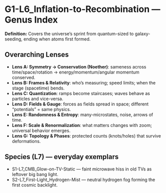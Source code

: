 # G1-L6_Inflation-to-Recombination — Genus Index
**Definition:** Covers the universe’s sprint from quantum-sized to galaxy-seeding, ending when atoms first formed.
## Overarching Lenses

- **Lens A: Symmetry -> Conservation (Noether)**: sameness across time/space/rotation → energy/momentum/angular momentum conserved.
- **Lens B: Frames & Relativity**: who’s measuring; speed limits; when the stage (spacetime) bends.
- **Lens C: Quantization**: ramps become staircases; waves behave as particles and vice-versa.
- **Lens D: Fields & Gauge**: forces as fields spread in space; different “potentials” = same physics.
- **Lens E: Randomness & Entropy**: many-microstates, noise, arrows of time.
- **Lens F: Scale & Renormalization**: what matters changes with zoom; universal behavior emerges.
- **Lens G: Topology & Phases**: protected counts (knots/holes) that survive deformations.

## Species (L7) — everyday exemplars
- S1-L7_CMB_Glow-on-TV-Static — faint microwave hiss in old TVs as leftover big bang light.
- S2-L7_First-Light_Hydrogen-Mist — neutral hydrogen fog forming the first cosmic backlight.
